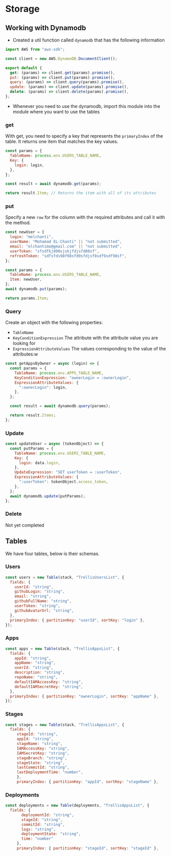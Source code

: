 # Storage

## Working with Dynamodb

- Created a util function called `dynamodb` that has the following information

```js
import AWS from "aws-sdk";

const client = new AWS.DynamoDB.DocumentClient();

export default {
  get: (params) => client.get(params).promise(),
  put: (params) => client.put(params).promise(),
  query: (params) => client.query(params).promise(),
  update: (params) => client.update(params).promise(),
  delete: (params) => client.delete(params).promise(),
};
```

- Whenever you need to use the dynamodb, import this module into the module where you want to use the tables

### get

With get, you need to specify a key that represents the `primaryIndex` of the table. It returns one item that matches the key values.

```js
const params = {
  TableName: process.env.USERS_TABLE_NAME,
  Key: {
    login: login,
  },
};

const result = await dynamodb.get(params);

return result.Item; // Returns the item with all of its attributes
```

### put

Specify a new `row` for the column with the required attributes and call it with the method.

```js
const newUser = {
  login: "melchanti",
  userName: "Mohamad EL-Chanti" || "not submitted",
  email: "elchantimo@gmail.com" || "not submitted",
  userToken: "sfsdfkj890sjskjfdjsfd80sf",
  refreshToken: "sdfsfds98f98sfd9sfdjsf8sdf9sdf98sf",
};

const params = {
  TableName: process.env.USERS_TABLE_NAME,
  Item: newUser,
};
await dynamodb.put(params);

return params.Item;
```

### Query

Create an object with the following properties:

- `TableName`
- `KeyConditionExpression` The attribute with the attribute value you are looking for
- `ExpressionAttributeValues` The values corresponding to the value of the attributes:w

```js
const getAppsByOwner = async (login) => {
  const params = {
    TableName: process.env.APPS_TABLE_NAME,
    KeyConditionExpression: "ownerLogin = :ownerLogin",
    ExpressionAttributeValues: {
      ":ownerLogin": login,
    },
  };

  const result = await dynamodb.query(params);

  return result.Items;
};
```

### Update

```js
const updateUser = async (tokenObject) => {
  const putParams = {
    TableName: process.env.USERS_TABLE_NAME,
    Key: {
      login: data.login,
    },
    UpdateExpression: "SET userToken = :userToken",
    ExpressionAttributeValues: {
      ":userToken": tokenObject.access_token,
    },
  };
  await dynamodb.update(putParams);
};
```

### Delete

Not yet completed

## Tables

We have four tables, below is their schemas.

### Users

```js
const users = new Table(stack, "TrellisUsersList", {
  fields: {
    userId: "string",
    githubLogin: "string",
    email: "string",
    githubFullName: "string",
    userToken: "string",
    githubAvatarUrl: "string",
  },
  primaryIndex: { partitionKey: "userId", sortKey: "login" },
});
```

### Apps

```js
const apps = new Table(stack, "TrellisAppsList", {
  fields: {
    appId: "string",
    appName: "string",
    userId: "string",
    description: "string",
    repoName: "string",
    defaultIAMAccessKey: "string",
    defaultIAMSecretKey: "string",
  },
  primaryIndex: { partitionKey: "ownerLogin", sortKey: "appName" },
});
```

### Stages

```js
const stages = new Table(stack, "TrellisAppsList", {
  fields: {
     stageId: "string",
     appId: "string",
     stageName: "string",
     IAMAccessKey: "string",
     IAMSecretKey: "string",
     stageBranch: "string",
     stageState: "string",
     lastCommitId: "string",
     lastDeploymentTime: "number",
     },
     primaryIndex: { partitionKey: "appId", sortKey: "stageName" },
```

### Deployments

```js
const deployments = new Table(deployments, "TrellisAppsList", {
  fields: {
       deploymentId: "string",
       stageId: "string",
       commitId: "string",
       logs: "string",
       deploymentState: "string",
       time: "number"
     },
     primaryIndex: { partitionKey: "stageId", sortKey: "stageId" },
```
